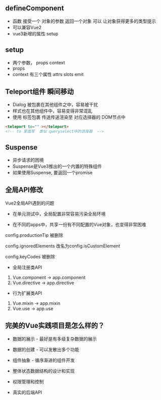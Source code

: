  ## defineComponent

 - 函数   接受一个 对象的参数  返回一个对象 可以 让对象获得更多的类型提示
 - 可以兼容Vue2
 - vue3新增的属性  setup

## setup
- 两个参数， props    context
- props
- context  有三个属性  attrs  slots emit
## Teleport组件  瞬间移动
- Dialog 被包裹在其他组件之中，容易被干扰
- 样式也在其他组件中，容易变得非常混乱
- 使用  标签包裹  传送传送渲染至 对应选择器的 DOM节点中
```html
<teleport to="" ></teleport>
<!-- to 里面写  类似 queryselect中的选择器  -->
```
## Suspense 
- 异步请求的困境
- Suspense是Vue3推出的一个内置的特殊组件
- 如果使用Suspense, 要返回一个promise

## 全局API修改

Vue2全局API遇到的问题
- 在单元测试中，全局配置非常容易污染全局环境

- 在不同的apps中，共享一份有不同配置的Vue对象，也变得非常困难

config.productionTip 被删除

config.ignoredElements 改名为config.isCustomElement

config.keyCodes 被删除
- 全局注册类API
1. Vue.component -> app.component
2. Vue.directive -> app.directive
- 行为扩展类API
1. Vue.mixin -> app.mixin
2. Vue.use -> app.use 

## 完美的Vue实践项目是怎么样的？
- 数据的展示 - 最好是有多级复杂数据的展示
- 数据的创建 - 可以发散出多个功能
- 组件抽象 - 循序渐进的组件开发

- 整体状态数据结构的设计和实现
- 权限管理和控制
- 真实的后端API
